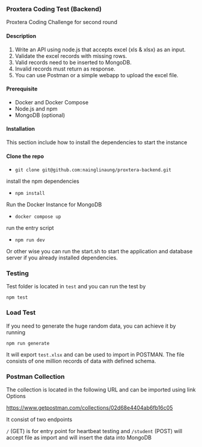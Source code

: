 ### Proxtera Coding Test (Backend)

Proxtera Coding Challenge for second round


#### Description

1. Write an API using node.js that accepts excel (xls & xlsx) as an input. 
2. Validate the excel records with missing rows.
3. Valid records need to be inserted to MongoDB.
4. Invalid records must return as response. 
5. You can use Postman or a simple webapp to upload the excel file.


#### Prerequisite

- Docker and Docker Compose
- Node.js and npm 
- MongoDB (optional)


#### Installation 

This section include how to install the dependencies to start the instance


#### Clone the repo

- ```git clone git@github.com:nainglinaung/proxtera-backend.git```


install the npm dependencies 

- `npm install`


Run the Docker Instance for MongoDB

- `docker compose up` 


run the entry script

- `npm run dev`


Or other wise you can run the start.sh to start the application and database server if you already installed dependencies. 


### Testing 

Test folder is located in `test` and you can run the test by 

`npm test` 


### Load Test

If you need to generate the huge random data, you can achieve it by running

`npm run generate` 

It will export `test.xlsx` and can be used to import in POSTMAN. The file consists of one million records of data with defined schema. 


### Postman Collection 

The collection is located in the following URL and can be imported using link Options

https://www.getpostman.com/collections/02d68e4404ab6fb16c05


It consist of two endpoints 

`/` (GET) is for entry point for heartbeat testing and `/student` (POST) will accept file as import and will insert the data into MongoDB 












